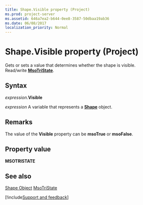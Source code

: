 ```yaml
---
title: Shape.Visible property (Project)
ms.prod: project-server
ms.assetid: 646a7ea2-b644-0ee8-3587-50dbaa19ab36
ms.date: 06/08/2017
localization_priority: Normal
---
```



# Shape.Visible property (Project)
Gets or sets a value that determines whether the shape is visible. Read/write  **[MsoTriState](https://msdn.microsoft.com/library/office/ff860737%28v=office.15%29)**.

## Syntax

_expression_.**Visible**

_expression_ A variable that represents a **[Shape](Project.Shape.md)** object.


## Remarks

The value of the  **Visible** property can be **msoTrue** or **msoFalse**.


## Property value

 **MSOTRISTATE**


## See also


[Shape Object](Project.shape.md)
[MsoTriState](https://msdn.microsoft.com/library/office/ff860737%28v=office.15%29)

[!include[Support and feedback](~/includes/feedback-boilerplate.md)]